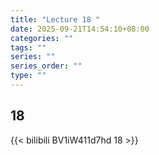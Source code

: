 ```yaml
---
title: "Lecture 18 "
date: 2025-09-21T14:54:10+08:00
categories: ""
tags: ""
series: ""
series_order: ""
type: ""
---
```


## 18

{{< bilibili BV1iW411d7hd 18 >}}


